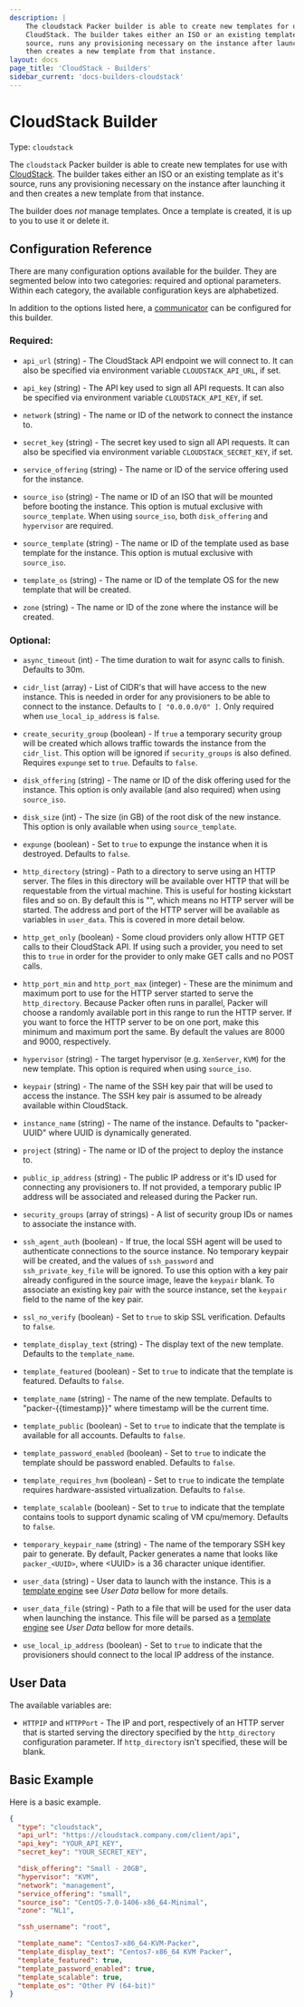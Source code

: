 ```yaml
---
description: |
    The cloudstack Packer builder is able to create new templates for use with
    CloudStack. The builder takes either an ISO or an existing template as it's
    source, runs any provisioning necessary on the instance after launching it and
    then creates a new template from that instance.
layout: docs
page_title: 'CloudStack - Builders'
sidebar_current: 'docs-builders-cloudstack'
---
```


# CloudStack Builder

Type: `cloudstack`

The `cloudstack` Packer builder is able to create new templates for use with
[CloudStack](https://cloudstack.apache.org/). The builder takes either an ISO
or an existing template as it's source, runs any provisioning necessary on the
instance after launching it and then creates a new template from that instance.

The builder does *not* manage templates. Once a template is created, it is up
to you to use it or delete it.

## Configuration Reference

There are many configuration options available for the builder. They are
segmented below into two categories: required and optional parameters. Within
each category, the available configuration keys are alphabetized.

In addition to the options listed here, a
[communicator](/docs/templates/communicator.html) can be configured for this
builder.

### Required:

-   `api_url` (string) - The CloudStack API endpoint we will connect to.
    It can also be specified via environment variable `CLOUDSTACK_API_URL`,
    if set.

-   `api_key` (string) - The API key used to sign all API requests. It
    can also be specified via environment variable `CLOUDSTACK_API_KEY`,
    if set.

-   `network` (string) - The name or ID of the network to connect the instance
    to.

-   `secret_key` (string) - The secret key used to sign all API requests.
    It can also be specified via environment variable `CLOUDSTACK_SECRET_KEY`,
    if set.

-   `service_offering` (string) - The name or ID of the service offering used
    for the instance.

-   `source_iso` (string) - The name or ID of an ISO that will be mounted before
    booting the instance. This option is mutual exclusive with `source_template`.
    When using `source_iso`, both `disk_offering` and `hypervisor` are required.

-   `source_template` (string) - The name or ID of the template used as base
    template for the instance. This option is mutual exclusive with `source_iso`.

-   `template_os` (string) - The name or ID of the template OS for the new
    template that will be created.

-   `zone` (string) - The name or ID of the zone where the instance will be
    created.

### Optional:

-   `async_timeout` (int) - The time duration to wait for async calls to
    finish. Defaults to 30m.

-   `cidr_list` (array) - List of CIDR's that will have access to the new
    instance. This is needed in order for any provisioners to be able to
    connect to the instance. Defaults to `[ "0.0.0.0/0" ]`. Only required
    when `use_local_ip_address` is `false`.

-   `create_security_group` (boolean) - If `true` a temporary security group
    will be created which allows traffic towards the instance from the
    `cidr_list`. This option will be ignored if `security_groups` is also
    defined. Requires `expunge` set to `true`. Defaults to `false`.

-   `disk_offering` (string) - The name or ID of the disk offering used for the
    instance. This option is only available (and also required) when using
    `source_iso`.

-   `disk_size` (int) - The size (in GB) of the root disk of the new instance.
    This option is only available when using `source_template`.

-   `expunge` (boolean) - Set to `true` to expunge the instance when it is
    destroyed. Defaults to `false`.

-   `http_directory` (string) - Path to a directory to serve using an
    HTTP server. The files in this directory will be available over HTTP that
    will be requestable from the virtual machine. This is useful for hosting
    kickstart files and so on. By default this is "", which means no HTTP server
    will be started. The address and port of the HTTP server will be available
    as variables in `user_data`. This is covered in more detail below.

-   `http_get_only` (boolean) - Some cloud providers only allow HTTP GET calls to
    their CloudStack API. If using such a provider, you need to set this to `true`
    in order for the provider to only make GET calls and no POST calls.

-   `http_port_min` and `http_port_max` (integer) - These are the minimum and
    maximum port to use for the HTTP server started to serve the
    `http_directory`. Because Packer often runs in parallel, Packer will choose
    a randomly available port in this range to run the HTTP server. If you want
    to force the HTTP server to be on one port, make this minimum and maximum
    port the same. By default the values are 8000 and 9000, respectively.

-   `hypervisor` (string) - The target hypervisor (e.g. `XenServer`, `KVM`) for
    the new template. This option is required when using `source_iso`.

-   `keypair` (string) - The name of the SSH key pair that will be used to
    access the instance. The SSH key pair is assumed to be already available
    within CloudStack.

-   `instance_name` (string) - The name of the instance. Defaults to
    "packer-UUID" where UUID is dynamically generated.

-   `project` (string) - The name or ID of the project to deploy the instance to.

-   `public_ip_address` (string) - The public IP address or it's ID used for
    connecting any provisioners to. If not provided, a temporary public IP
    address will be associated and released during the Packer run.

-   `security_groups` (array of strings) - A list of security group IDs or names
    to associate the instance with.

-   `ssh_agent_auth` (boolean) - If true, the local SSH agent will be used to
    authenticate connections to the source instance. No temporary keypair will
    be created, and the values of `ssh_password` and `ssh_private_key_file` will
    be ignored. To use this option with a key pair already configured in the source
    image, leave the `keypair` blank. To associate an existing key pair
    with the source instance, set the `keypair` field to the name of the key pair.

-   `ssl_no_verify` (boolean) - Set to `true` to skip SSL verification. Defaults
    to `false`.

-   `template_display_text` (string) - The display text of the new template.
    Defaults to the `template_name`.

-   `template_featured` (boolean) - Set to `true` to indicate that the template
    is featured. Defaults to `false`.

-   `template_name` (string) - The name of the new template. Defaults to
    "packer-{{timestamp}}" where timestamp will be the current time.

-   `template_public` (boolean) - Set to `true` to indicate that the template is
    available for all accounts. Defaults to `false`.

-   `template_password_enabled` (boolean) - Set to `true` to indicate the template
    should be password enabled. Defaults to `false`.

-   `template_requires_hvm` (boolean) - Set to `true` to indicate the template
    requires hardware-assisted virtualization. Defaults to `false`.

-   `template_scalable` (boolean) - Set to `true` to indicate that the template
    contains tools to support dynamic scaling of VM cpu/memory. Defaults to `false`.

-   `temporary_keypair_name` (string) - The name of the temporary SSH key pair
    to generate. By default, Packer generates a name that looks like
    `packer_<UUID>`, where &lt;UUID&gt; is a 36 character unique identifier.

-   `user_data` (string) - User data to launch with the instance. This is a
    [template engine](/docs/templates/engine.html) see _User Data_ bellow for more
    details.

-   `user_data_file` (string) - Path to a file that will be used for the user
    data when launching the instance. This file will be parsed as a
    [template engine](/docs/templates/engine.html) see _User Data_ bellow for more
    details.

-   `use_local_ip_address` (boolean) - Set to `true` to indicate that the
    provisioners should connect to the local IP address of the instance.

## User Data

The available variables are:

-  `HTTPIP` and `HTTPPort` - The IP and port, respectively of an HTTP server
    that is started serving the directory specified by the `http_directory`
    configuration parameter. If `http_directory` isn't specified, these will be
    blank.

## Basic Example

Here is a basic example.

``` json
{
  "type": "cloudstack",
  "api_url": "https://cloudstack.company.com/client/api",
  "api_key": "YOUR_API_KEY",
  "secret_key": "YOUR_SECRET_KEY",

  "disk_offering": "Small - 20GB",
  "hypervisor": "KVM",
  "network": "management",
  "service_offering": "small",
  "source_iso": "CentOS-7.0-1406-x86_64-Minimal",
  "zone": "NL1",

  "ssh_username": "root",

  "template_name": "Centos7-x86_64-KVM-Packer",
  "template_display_text": "Centos7-x86_64 KVM Packer",
  "template_featured": true,
  "template_password_enabled": true,
  "template_scalable": true,
  "template_os": "Other PV (64-bit)"
}
```

